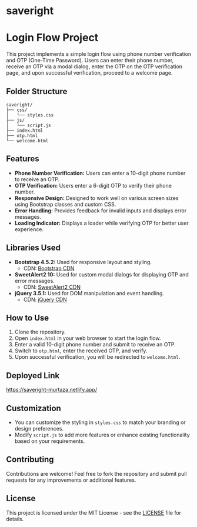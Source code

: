 # saveright

# Login Flow Project

This project implements a simple login flow using phone number verification and OTP (One-Time Password). Users can enter their phone number, receive an OTP via a modal dialog, enter the OTP on the OTP verification page, and upon successful verification, proceed to a welcome page.

## Folder Structure
    saveright/
    ├── css/
    │   └── styles.css
    ├── js/
    │   └── script.js
    ├── index.html
    ├── otp.html
    └── welcome.html

## Features

- **Phone Number Verification:** Users can enter a 10-digit phone number to receive an OTP.
- **OTP Verification:** Users enter a 6-digit OTP to verify their phone number.
- **Responsive Design:** Designed to work well on various screen sizes using Bootstrap classes and custom CSS.
- **Error Handling:** Provides feedback for invalid inputs and displays error messages.
- **Loading Indicator:** Displays a loader while verifying OTP for better user experience.

## Libraries Used

- **Bootstrap 4.5.2:** Used for responsive layout and styling.
  - CDN: [Bootstrap CDN](https://stackpath.bootstrapcdn.com/bootstrap/4.5.2/css/bootstrap.min.css)
- **SweetAlert2 10:** Used for custom modal dialogs for displaying OTP and error messages.
  - CDN: [SweetAlert2 CDN](https://cdn.jsdelivr.net/npm/sweetalert2@10)
- **jQuery 3.5.1:** Used for DOM manipulation and event handling.
  - CDN: [jQuery CDN](https://code.jquery.com/jquery-3.5.1.min.js)

## How to Use

1. Clone the repository.
2. Open `index.html` in your web browser to start the login flow.
3. Enter a valid 10-digit phone number and submit to receive an OTP.
4. Switch to `otp.html`, enter the received OTP, and verify.
5. Upon successful verification, you will be redirected to `welcome.html`.

## Deployed Link

https://saveright-murtaza.netlify.app/

## Customization

- You can customize the styling in `styles.css` to match your branding or design preferences.
- Modify `script.js` to add more features or enhance existing functionality based on your requirements.

## Contributing

Contributions are welcome! Feel free to fork the repository and submit pull requests for any improvements or additional features.

## License

This project is licensed under the MIT License - see the [LICENSE](LICENSE) file for details.
